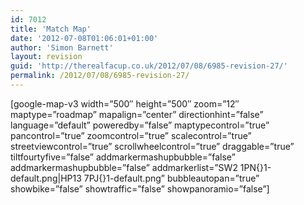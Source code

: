 ```yaml
---
id: 7012
title: 'Match Map'
date: '2012-07-08T01:06:01+01:00'
author: 'Simon Barnett'
layout: revision
guid: 'http://therealfacup.co.uk/2012/07/08/6985-revision-27/'
permalink: /2012/07/08/6985-revision-27/
---
```


\[google-map-v3 width=”500″ height=”500″ zoom=”12″ maptype=”roadmap” mapalign=”center” directionhint=”false” language=”default” poweredby=”false” maptypecontrol=”true” pancontrol=”true” zoomcontrol=”true” scalecontrol=”true” streetviewcontrol=”true” scrollwheelcontrol=”true” draggable=”true” tiltfourtyfive=”false” addmarkermashupbubble=”false” addmarkermashupbubble=”false” addmarkerlist=”SW2 1PN{}1-default.png|HP13 7PJ{}1-default.png” bubbleautopan=”true” showbike=”false” showtraffic=”false” showpanoramio=”false”\]